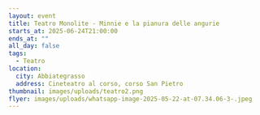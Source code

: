 ```yaml
---
layout: event
title: Teatro Monolite - Minnie e la pianura delle angurie
starts_at: 2025-06-24T21:00:00
ends_at: ""
all_day: false
tags:
  - Teatro
location:
  city: Abbiategrasso
  address: Cineteatro al corso, corso San Pietro
thumbnail: images/uploads/teatro2.png
flyer: images/uploads/whatsapp-image-2025-05-22-at-07.34.06-3-.jpeg
---
```

